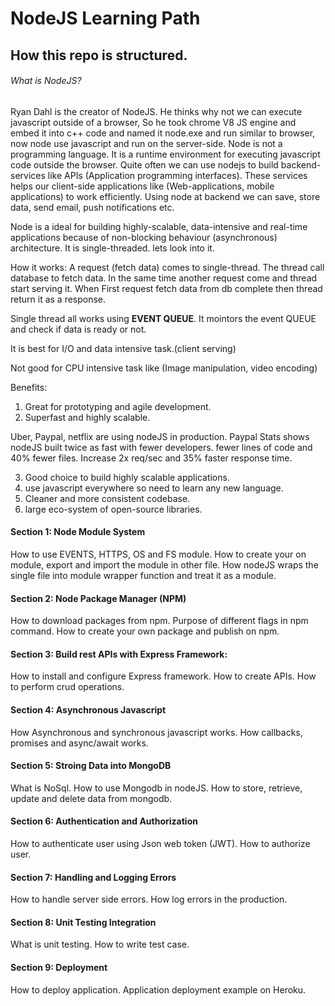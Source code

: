 # NodeJS Learning Path

## How this repo is structured.

###### What is NodeJS?
Ryan Dahl is the creator of NodeJS. He thinks why not we can execute javascript outside of a browser, So he took chrome V8 JS engine and embed it into c++ code and named it node.exe and run similar to browser, now node use javascript and run on the server-side. Node is not a programming language. It is a runtime environment for executing javascript code outside the browser. Quite often we can use nodejs to build backend-services like APIs (Application programming interfaces). These services helps our client-side applications like (Web-applications, mobile applications) to work efficiently. Using node at backend we can save, store data, send email, push notifications etc.

Node is a ideal for building highly-scalable, data-intensive and real-time applications because of non-blocking behaviour (asynchronous) architecture.
It is single-threaded. lets look into it. 

How it works:
A request (fetch data) comes to single-thread. The thread call database to fetch data. In the same time another request come and thread start serving it. When First request fetch data from db complete then thread return it as a response.

Single thread all works using **EVENT QUEUE**. It mointors the event QUEUE and check if data is ready or not.

It is best for I/O and data intensive task.(client serving)

Not good for CPU intensive task like (Image manipulation, video encoding)


Benefits:
1) Great for prototyping and agile development.
2) Superfast and highly scalable.

Uber, Paypal, netflix are using nodeJS in production.
Paypal Stats shows nodeJS built twice as fast with fewer developers.
fewer lines of code and 40% fewer files.
Increase 2x req/sec and 35% faster response time.

3) Good choice to build highly scalable applications.
4) use javascript everywhere so need to learn any new language. 
5) Cleaner and more consistent codebase.
6) large eco-system of open-source libraries.



#### Section 1: Node Module System
How to use EVENTS, HTTPS, OS and FS module.
How to create your on module, export and import the module in other file.
How nodeJS wraps the single file into module wrapper function and treat it as a module.

#### Section 2: Node Package Manager (NPM)
How to download packages from npm.
Purpose of different flags in npm command.
How to create your own package and publish on npm.

#### Section 3: Build rest APIs with Express Framework:
How to install and configure Express framework.
How to create APIs.
How to perform crud operations.

#### Section 4: Asynchronous Javascript

How Asynchronous and synchronous javascript works.
How callbacks, promises and async/await works.

#### Section 5: Stroing Data into MongoDB
What is NoSql.
How to use Mongodb in nodeJS.
How to store, retrieve, update and delete data from mongodb.

#### Section 6: Authentication and Authorization
How to authenticate user using Json web token (JWT).
How to authorize user.

#### Section 7: Handling and Logging Errors
How to handle server side errors.
How log errors in the production.

#### Section 8: Unit Testing Integration
What is unit testing.
How to write test case.

#### Section 9: Deployment 
How to deploy application.
Application deployment example on Heroku.
